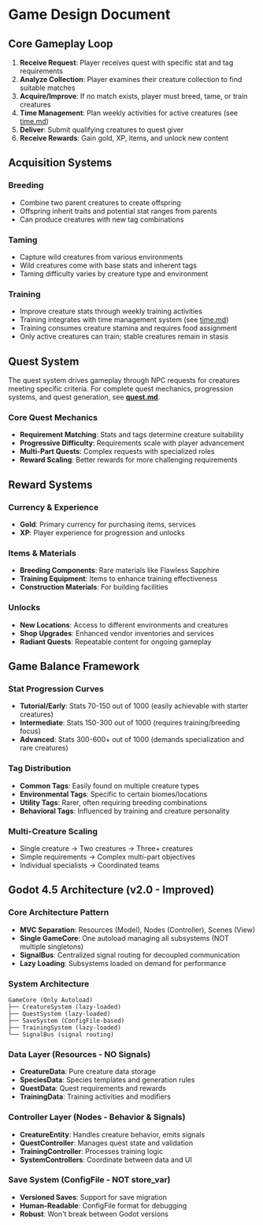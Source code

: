 # Game Design Document

## Core Gameplay Loop

1. **Receive Request**: Player receives quest with specific stat and tag requirements
2. **Analyze Collection**: Player examines their creature collection to find suitable matches
3. **Acquire/Improve**: If no match exists, player must breed, tame, or train creatures
4. **Time Management**: Plan weekly activities for active creatures (see [time.md](../design/systems/time.md))
5. **Deliver**: Submit qualifying creatures to quest giver
6. **Receive Rewards**: Gain gold, XP, items, and unlock new content

## Acquisition Systems

### Breeding
- Combine two parent creatures to create offspring
- Offspring inherit traits and potential stat ranges from parents
- Can produce creatures with new tag combinations

### Taming
- Capture wild creatures from various environments
- Wild creatures come with base stats and inherent tags
- Taming difficulty varies by creature type and environment

### Training
- Improve creature stats through weekly training activities
- Training integrates with time management system (see [time.md](../design/systems/time.md))
- Training consumes creature stamina and requires food assignment
- Only active creatures can train; stable creatures remain in stasis

## Quest System

The quest system drives gameplay through NPC requests for creatures meeting specific criteria. For complete quest mechanics, progression systems, and quest generation, see **[quest.md](../design/features/quest.md)**.

### Core Quest Mechanics
- **Requirement Matching**: Stats and tags determine creature suitability
- **Progressive Difficulty**: Requirements scale with player advancement
- **Multi-Part Quests**: Complex requests with specialized roles
- **Reward Scaling**: Better rewards for more challenging requirements

## Reward Systems

### Currency & Experience
- **Gold**: Primary currency for purchasing items, services
- **XP**: Player experience for progression and unlocks

### Items & Materials
- **Breeding Components**: Rare materials like Flawless Sapphire
- **Training Equipment**: Items to enhance training effectiveness
- **Construction Materials**: For building facilities

### Unlocks
- **New Locations**: Access to different environments and creatures
- **Shop Upgrades**: Enhanced vendor inventories and services
- **Radiant Quests**: Repeatable content for ongoing gameplay

## Game Balance Framework

### Stat Progression Curves
- **Tutorial/Early**: Stats 70-150 out of 1000 (easily achievable with starter creatures)
- **Intermediate**: Stats 150-300 out of 1000 (requires training/breeding focus)
- **Advanced**: Stats 300-600+ out of 1000 (demands specialization and rare creatures)

### Tag Distribution
- **Common Tags**: Easily found on multiple creature types
- **Environmental Tags**: Specific to certain biomes/locations
- **Utility Tags**: Rarer, often requiring breeding combinations
- **Behavioral Tags**: Influenced by training and creature personality

### Multi-Creature Scaling
- Single creature → Two creatures → Three+ creatures
- Simple requirements → Complex multi-part objectives
- Individual specialists → Coordinated teams

## Godot 4.5 Architecture (v2.0 - Improved)

### Core Architecture Pattern
- **MVC Separation**: Resources (Model), Nodes (Controller), Scenes (View)
- **Single GameCore**: One autoload managing all subsystems (NOT multiple singletons)
- **SignalBus**: Centralized signal routing for decoupled communication
- **Lazy Loading**: Subsystems loaded on demand for performance

### System Architecture
```
GameCore (Only Autoload)
├── CreatureSystem (lazy-loaded)
├── QuestSystem (lazy-loaded)
├── SaveSystem (ConfigFile-based)
├── TrainingSystem (lazy-loaded)
└── SignalBus (signal routing)
```

### Data Layer (Resources - NO Signals)
- **CreatureData**: Pure creature data storage
- **SpeciesData**: Species templates and generation rules
- **QuestData**: Quest requirements and rewards
- **TrainingData**: Training activities and modifiers

### Controller Layer (Nodes - Behavior & Signals)
- **CreatureEntity**: Handles creature behavior, emits signals
- **QuestController**: Manages quest state and validation
- **TrainingController**: Processes training logic
- **SystemControllers**: Coordinate between data and UI

### Save System (ConfigFile - NOT store_var)
- **Versioned Saves**: Support for save migration
- **Human-Readable**: ConfigFile format for debugging
- **Robust**: Won't break between Godot versions